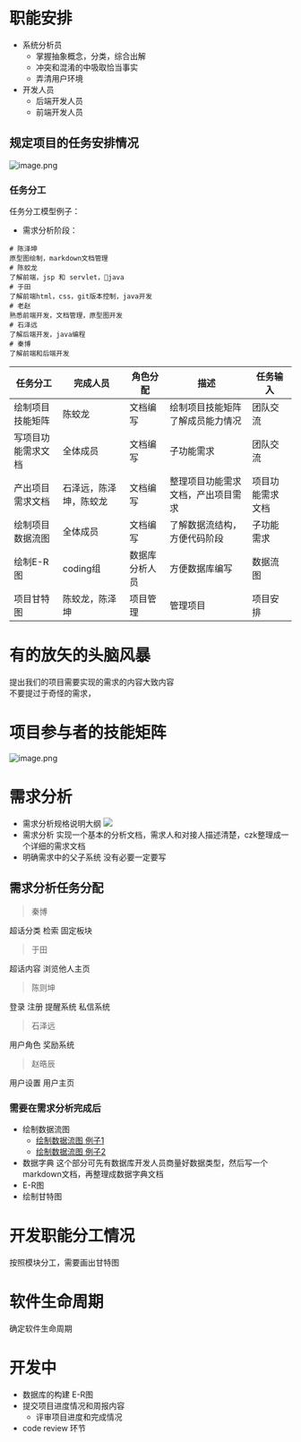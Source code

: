# 职能安排
- 系统分析员
    - 掌握抽象概念，分类，综合出解
    - 冲突和混淆的中吸取恰当事实
    - 弄清用户环境 
- 开发人员
    - 后端开发人员
    - 前端开发人员

## 规定项目的任务安排情况
![image.png](https://upload-images.jianshu.io/upload_images/4714178-35dc5caafe7a19ef.png?imageMogr2/auto-orient/strip%7CimageView2/2/w/1240)
### 任务分工
任务分工模型例子：
- 需求分析阶段：
```
# 陈泽坤
原型图绘制，markdown文档管理
# 陈蛟龙
了解前端，jsp 和 servlet，java
# 于田
了解前端html，css，git版本控制，java开发
# 老赵
熟悉前端开发，文档管理，原型图开发
# 石泽远
了解后端开发，java编程
# 秦博
了解前端和后端开发
````


|任务分工|完成人员|角色分配|描述|任务输入|
|-------|-------|------|-------------|----|
|绘制项目技能矩阵|陈蛟龙|文档编写|绘制项目技能矩阵了解成员能力情况|团队交流|
|写项目功能需求文档|全体成员|文档编写|子功能需求|团队交流|
|产出项目需求文档|石泽远，陈泽坤，陈蛟龙|文档编写|整理项目功能需求文档，产出项目需求|项目功能需求文档|
|绘制项目数据流图|全体成员|文档编写|了解数据流结构，方便代码阶段|子功能需求|
|绘制E-R图|coding组|数据库分析人员|方便数据库编写|数据流图|
|项目甘特图|陈蛟龙，陈泽坤|项目管理|管理项目|项目安排|
# 有的放矢的头脑风暴
提出我们的项目需要实现的需求的内容大致内容<br>
不要提过于奇怪的需求，

# 项目参与者的技能矩阵
![image.png](https://upload-images.jianshu.io/upload_images/4714178-cfa0d66685259163.png?imageMogr2/auto-orient/strip%7CimageView2/2/w/1240)
# 需求分析
- 需求分析规格说明大纲
![](https://upload-images.jianshu.io/upload_images/4714178-03ad03c479b2eed0.png?imageMogr2/auto-orient/strip%7CimageView2/2/w/1240)
- 需求分析
实现一个基本的分析文档，需求人和对接人描述清楚，czk整理成一个详细的需求文档<br>
- 明确需求中的父子系统
没有必要一定要写

## 需求分析任务分配
> 秦博

超话分类 检索 固定板块 

> 于田

超话内容 浏览他人主页

> 陈则坤

登录 注册 提醒系统 私信系统  

> 石泽远

用户角色 奖励系统

> 赵晧辰

用户设置 用户主页

### 需要在需求分析完成后

- 绘制数据流图
    - [绘制数据流图 例子1](https://wenku.baidu.com/view/42a915751711cc7931b716ce.html)
    - [绘制数据流图 例子2](https://wenku.baidu.com/view/8a244561657d27284b73f242336c1eb91a3733a7.html)
- 数据字典
这个部分可先有数据库开发人员商量好数据类型，然后写一个markdown文档，再整理成数据字典文档
- E-R图
- 绘制甘特图

# 开发职能分工情况
按照模块分工，需要画出甘特图

# 软件生命周期
确定软件生命周期
# 开发中
- 数据库的构建
E-R图
- 提交项目进度情况和周报内容
    - 评审项目进度和完成情况
- code review 环节 
